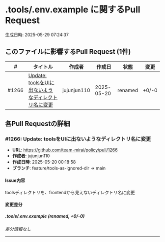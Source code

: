 # .tools/.env.example に関するPull Request

生成日時: 2025-05-29 07:24:37

## このファイルに影響するPull Request (1件)

| # | タイトル | 作成者 | 作成日 | 状態 | 変更 |
|---|---------|--------|--------|------|------|
| #1266 | [Update: toolsをUIに出ないようなディレクトリ名に変更](https://github.com/team-mirai/policy/pull/1266) | jujunjun110 | 2025-05-20 | renamed | +0/-0 |

## 各Pull Requestの詳細

### #1266: Update: toolsをUIに出ないようなディレクトリ名に変更

- **URL**: https://github.com/team-mirai/policy/pull/1266
- **作成者**: jujunjun110
- **作成日時**: 2025-05-20 00:18:58
- **ブランチ**: feature/tools-as-ignored-dir → main

#### Issue内容

toolsディレクトリを、frontendから見えないディレクトリ名に変更

#### 変更差分

##### .tools/.env.example (renamed, +0/-0)

*差分情報なし*

---


